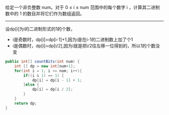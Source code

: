 给定一个非负整数 num。对于 0 ≤ i ≤ num 范围中的每个数字 i ，计算其二进制数中的 1 的数目并将它们作为数组返回。

***
设dp[i]为i的二进制形式的1的个数，
- i是奇数时，dp[i]=dp[i-1]+1,因为i是在i-1的二进制数上加了个1
- i是偶数时，dp[i]=dp[i/2],因为i就是把i/2往左移一位得到的，所以1的个数没变

```Java
public int[] countBits(int num) {
    int [] dp = new int[num+1];
    for(int i = 1; i <= num; i++){
        if((i & 1) == 1) {
            dp[i] = dp[i - 1] + 1;
        }else {
            dp[i] = dp[i / 2];
        }
    }
    return dp;
}
```